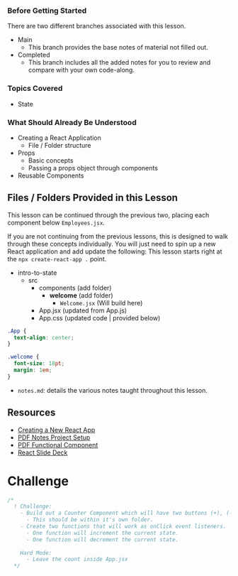 ### Before Getting Started
There are two different branches associated with this lesson.
- Main
  - This branch provides the base notes of material not filled out.
- Completed
  - This branch includes all the added notes for you to review and compare with your own code-along.

### Topics Covered
- State

### What Should Already Be Understood
- Creating a React Application
  - File / Folder structure
- Props
  - Basic concepts
  - Passing a props object through components
- Reusable Components

## Files / Folders Provided in this Lesson
This lesson can be continued through the previous two, placing each component below `Employees.jsx`.

If you are not continuing from the previous lessons, this is designed to walk through these concepts individually. You will just need to spin up a new React application and add update the following:
This lesson starts right at the `npx create-react-app .` point.

- intro-to-state
  - src
    - components (add folder)
      - **welcome** (add folder)
        - `Welcome.jsx` (Will build here)
    - App.jsx (updated from App.js)
    - App.css (updated code | provided below)

```css
.App {
  text-align: center;
}

.welcome {
  font-size: 18pt;
  margin: 1em;
}
```

- `notes.md`: details the various notes taught throughout this lesson.

## Resources
- [Creating a New React App](https://react.dev/learn/start-a-new-react-project)
- [PDF Notes Project Setup](https://files.gitbook.com/v0/b/gitbook-x-prod.appspot.com/o/spaces%2FtREBlxLhAPTB8ZVYiQy1%2Fuploads%2F85gYGO7YaVE24rYVczhc%2FCreating%20a%20React%20App.pdf?alt=media&token=bf0f7d96-a03e-4b50-9adc-d62af526c6c3)
- [PDF Functional Component](https://files.gitbook.com/v0/b/gitbook-x-prod.appspot.com/o/spaces%2FtREBlxLhAPTB8ZVYiQy1%2Fuploads%2FI7hJbXoIfL1qex9U8ipy%2FAppjs_FunctionalComponent.pdf?alt=media&token=6967bba4-00d7-4cd3-b568-cc99bec23c5e)
- [React Slide Deck](https://www.canva.com/design/DAFWhaqpzRc/qlUfqm93ZfFJSXl-N6yd9A/view#4)

# Challenge
```js
/* 
  ! Challenge:
    - Build out a Counter Component which will have two buttons (+), (-) and a span element that will take its value from a count state variable.
      - This should be within it's own folder.
    - Create two functions that will work as onClick event listeners.
      - One function will increment the current state.
      - One function will decrement the current state.
      
    Hard Mode:
      - Leave the count inside App.jsx
  */
```